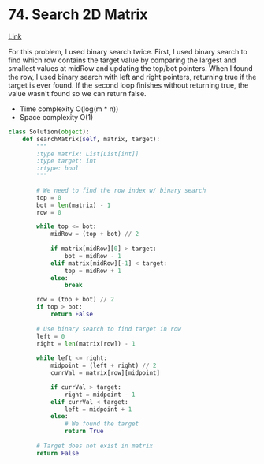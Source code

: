 # 74. Search 2D Matrix  
[Link](https://leetcode.com/problems/search-a-2d-matrix/description/?envType=study-plan-v2&envId=top-interview-150)


For this problem, I used binary search twice. First, I used binary search to find which row contains the target value by comparing the largest and smallest values at midRow and updating the top/bot pointers. When I found the row, I used binary search with left and right pointers, returning true if the target is ever found. If the second loop finishes without returning true, the value wasn't found so we can return false.

- Time complexity O(log(m * n)) 
- Space complexity O(1)

```python
class Solution(object):
    def searchMatrix(self, matrix, target):
        """
        :type matrix: List[List[int]]
        :type target: int
        :rtype: bool
        """
        
        # We need to find the row index w/ binary search
        top = 0
        bot = len(matrix) - 1
        row = 0

        while top <= bot:
            midRow = (top + bot) // 2
            
            if matrix[midRow][0] > target:
                bot = midRow - 1
            elif matrix[midRow][-1] < target:
                top = midRow + 1
            else: 
                break

        row = (top + bot) // 2
        if top > bot:
            return False
        
        # Use binary search to find target in row
        left = 0
        right = len(matrix[row]) - 1
        
        while left <= right:
            midpoint = (left + right) // 2
            currVal = matrix[row][midpoint]

            if currVal > target:
                right = midpoint - 1
            elif currVal < target:
                left = midpoint + 1
            else:
                # We found the target
                return True
                
        # Target does not exist in matrix
        return False
```